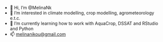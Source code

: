 - 👋 Hi, I’m @MelinaNk
- 👀 I’m interested in climate modelling, crop modelling, agrometeorology e.t.c.
- 🌱 I’m currently learning how to work with AquaCrop, DSSAT and RStudio and Python
- 📫 melinanikou@gmail.com

<!---
MelinaNk/MelinaNk is a ✨ special ✨ repository because its `README.md` (this file) appears on your GitHub profile.
You can click the Preview link to take a look at your changes.
--->
